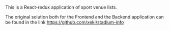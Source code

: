 This is a React-redux application of sport venue lists.

The original solution both for the Frontend and the Backend application can be found in the link https://github.com/xeki/stadium-info

